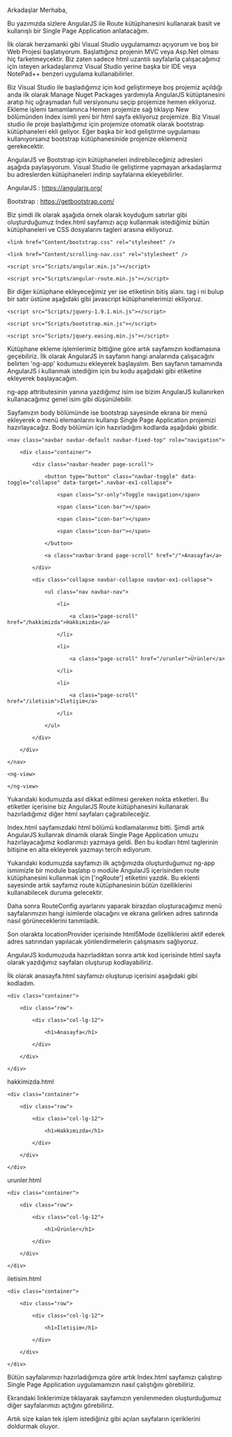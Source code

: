 Arkadaşlar Merhaba,

 

Bu yazımızda sizlere AngularJS ile Route kütüphanesini kullanarak basit ve kullanışlı bir Single Page Application anlatacağım.

 

İlk olarak herzamanki gibi Visual Studio uygulamamızı açıyorum ve boş bir Web Projesi başlatıyorum. Başlattığınız projenin MVC veya Asp.Net olması hiç farketmeycektir. Biz zaten sadece html uzantılı sayfalarla çalışacağımız için isteyen arkadaşlarımız Visual Studio yerine başka bir IDE veya NotePad++ benzeri uygulama kullanabilirler.

 

Biz Visual Studio ile başladığımız için kod geliştirmeye boş projemiz açıldığı anda ilk olarak Manage Nuget Packages yardımıyla AngularJS kütüptanesini aratıp hiç uğraşmadan full versiyonunu seçip projemize hemen ekliyoruz. Ekleme işlemi tamamlanınca Hemen projemize sağ tıklayıp New bölümünden Index isimli yeni bir html sayfa ekliyoruz projemize. Biz Visual studio ile proje başlattığımız için projemize otomatik olarak bootstrap kütüphaneleri ekli geliyor. Eğer başka bir kod geliştirme uygulaması kullanıyorsanız bootstrap kütüphanesinide projenize eklemeniz gerekecektir.

 

AngularJS ve Bootstrap için kütüphaneleri indirebileceğiniz adresleri aşağıda paylaşıyorum. Visual Studio ile geliştirme yapmayan arkadaşlarmız bu adreslerden kütüphaneleri indirip sayfalarına ekleyebilirler.

 

AngularJS : https://angularjs.org/

Bootstrap : https://getbootstrap.com/

 

Biz şimdi ilk olarak aşağıda örnek olarak koyduğum satırlar gibi oluşturduğumuz Index.html sayfamızı açıp kullanmak istediğimiz bütün kütüphaneleri ve CSS dosyalarını <head></head> tagleri arasına ekliyoruz.

 

    <link href="Content/bootstrap.css" rel="stylesheet" />

    <link href="Content/scrolling-nav.css" rel="stylesheet" />

    <script src="Scripts/angular.min.js"></script>

    <script src="Scripts/angular-route.min.js"></script>

 

Bir diğer kütüphane ekleyeceğimiz yer ise </body> etiketinin bitiş alanı. </body> tag i ni bulup bir satır üstüne aşağıdaki gibi javascript kütüphanelerimizi ekliyoruz.

 

    <script src="Scripts/jquery-1.9.1.min.js"></script>

    <script src="Scripts/bootstrap.min.js"></script>

    <script src="Scripts/jquery.easing.min.js"></script>

 

Kütüphane ekleme işlemlerimiz bittiğine göre artık sayfamızın kodlamasına geçebiliriz. İlk olarak AngularJS in sayfanın hangi analarında çalışacağını belirten 'ng-app' kodumuzu ekleyerek başlayalım. Ben sayfanın tamamında AngularJS i kullanmak istediğim için bu kodu aşağıdaki gibi <html> etiketine ekleyerek başlayacağım.

 

<html ng-app="myApp">

 

ng-app attributesinin yanına yazdığımız isim ise bizim AngularJS kullanırken kullanacağımız genel isim gibi düşünülebilir. 

 

Sayfamızın body bölümünde ise bootstrap sayesinde ekrana bir menü ekleyerek o menü elemanlarını kullanıp Single Page Application projemizi hazırlayacağız. Body bölümün için hazırladığım kodlarda aşağıdaki gibidir.

 

<body id="page-top" data-spy="scroll" data-target=".navbar-fixed-top">

    <nav class="navbar navbar-default navbar-fixed-top" role="navigation">

        <div class="container">

            <div class="navbar-header page-scroll">

                <button type="button" class="navbar-toggle" data-toggle="collapse" data-target=".navbar-ex1-collapse">

                    <span class="sr-only">Toggle navigation</span>

                    <span class="icon-bar"></span>

                    <span class="icon-bar"></span>

                    <span class="icon-bar"></span>

                </button>

                <a class="navbar-brand page-scroll" href="/">Anasayfa</a>

            </div>

            <div class="collapse navbar-collapse navbar-ex1-collapse">

                <ul class="nav navbar-nav">

                    <li>

                        <a class="page-scroll" href="/hakkimizda">Hakkımızda</a>

                    </li>

                    <li>

                        <a class="page-scroll" href="/urunler">Ürünler</a>

                    </li>

                    <li>

                        <a class="page-scroll" href="/iletisim">İletişim</a>

                    </li>

                </ul>

            </div>

        </div>

    </nav>

    <ng-view>

    </ng-view>

 

 

Yukarıdaki kodumuzda asıl dikkat edilmesi gereken nokta     <ng-view> </ng-view> etiketleri. Bu etiketler içerisine biz AngularJS Route kütüphanesini kullanarak hazırladığımız diğer html sayfaları çağırabileceğiz.

 

Index.html sayfamızdaki html bölümü kodlamalarımız bitti. Şimdi artık AngularJS kullanrak dinamik olarak Single Page Application umuzu hazırlayacağımız kodlarımızı yazmaya geldi. Ben bu kodları html taglerinin bitişine en alta ekleyerek yazmayı tercih ediyorum. 

 

<script>

    var app = angular.module("myApp", ['ngRoute']);

    app.config(RouteConfig);

 

    RouteConfig.$inject = ["$routeProvider", "$locationProvider"];

 

    function RouteConfig($routeProvider, $locationProvider, $location) {

        $routeProvider

            .when("/", {

                templateUrl: "anasayfa.html"

            })

            .when("/hakkimizda", {

                templateUrl: "hakkimizda.html"

            })

            .when("/urunler", {

                templateUrl: "urunler.html"

            })

            .when("/iletisim", {

                templateUrl: "iletisim.html"

            })

            .otherwise({

                redirectTo:"/"

            })

 

        $locationProvider.html5Mode({

            enabled: true,

            requireBase: false

        });

    }

</script>

 

 

 

Yukarıdaki kodumuzda sayfamızı ilk açtığımızda oluşturduğumuz ng-app ismimizle bir module başlatıp o modüle AngularJS içerisinden route kütüphanesini kullanmak için ['ngRoute'] etiketini yazdık. Bu eklenti sayesinde artık sayfamız route kütüphanesinin bütün özelliklerini kullanabilecek duruma gelecektir.

 

Daha sonra RouteConfig ayarlarını yaparak birazdan oluşturacağımız menü sayfalarımızın hangi isimlerde olacağını ve ekrana gelirken adres satırında nasıl görüneceklerini tanımladık.

 

Son olarakta locationProvider içerisinde html5Mode özelliklerini aktif ederek adres satırından yapılacak yönlendirmelerin çalışmasını sağlıyoruz.

 

AngularJS kodumuzuda hazırladıktan sonra artık kod içerisinde htlml sayfa olarak yazdığımız sayfaları oluşturup kodlayabiliriz.

 

İlk olarak anasayfa.html sayfamızı oluşturup içerisini aşağıdaki gibi kodladım.

 

<section id="about" class="about-section">

    <div class="container">

        <div class="row">

            <div class="col-lg-12">

                <h1>Anasayfa</h1>

            </div>

        </div>

    </div>

</section>

 

 

hakkimizda.html

<section id="about" class="about-section">

    <div class="container">

        <div class="row">

            <div class="col-lg-12">

                <h1>Hakkımızda</h1>

            </div>

        </div>

    </div>

</section>

 

 

urunler.html

 

<section id="about" class="about-section">

    <div class="container">

        <div class="row">

            <div class="col-lg-12">

                <h1>Ürünler</h1>

            </div>

        </div>

    </div>

</section>

 

 

 

iletisim.html

 

<section id="about" class="about-section">

    <div class="container">

        <div class="row">

            <div class="col-lg-12">

                <h1>İletişim</h1>

            </div>

        </div>

    </div>

</section>

 

 

Bütün sayfalarımızı hazırladığımıza göre artık Index.html sayfamızı çalıştırıp Single Page Application uygulamamızın nasıl çalıştığını görebiliriz.

Ekrandaki linklerimize tıklayarak sayfamızın yenilenmeden oluşturduğumuz diğer sayfalarımızı açtığını görebiliriz.

Artık size kalan tek işlem istediğiniz gibi açılan sayfaların içeriklerini doldurmak oluyor. 

 
